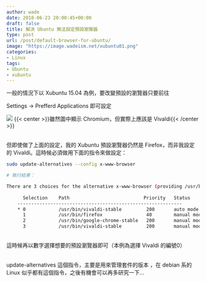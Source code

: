 ```yaml
---
author: wade
date: 2018-06-23 20:00:45+00:00
draft: false
title: 解決 Ubuntu 無法設定預設瀏覽器
type: post
url: /post/default-browser-for-ubuntu/
image: "https://image.wadeism.net/xubuntu01.png"
categories:
- Linux
tags:
- Ubuntu
- xubuntu
---
```


一般的情況下以 Xubuntu 15.04 為例，要改變預設的瀏覽器只要前往

Settings → Prefferd Applications 即可設定

![](https://image.wadeism.net/xubuntu01.png#center)
{{< center >}}雖然圖中顯示 Chromium，但實際上應該是 Vivaldi{{< /center >}}

\
但即使做了上面的設定，我的 Xubuntu 預設瀏覽器仍然是 Firefox，而非我設定的 Vivaldi。這時候必須做用下面的指令來做設定：
    
```bash
sudo update-alternatives --config x-www-browser
```
    
```bash
# 執行結果：

There are 3 choices for the alternative x-www-browser (providing /usr/bin/x-www-browser).
    
      Selection    Path                           Priority   Status
    ------------------------------------------------------------
    * 0            /usr/bin/vivaldi-stable         200       auto mode
      1            /usr/bin/firefox                40        manual mode
      2            /usr/bin/google-chrome-stable   200       manual mode
      3            /usr/bin/vivaldi-stable         200       manual modeXubuntu 15.04
```

\
這時候再以數字選擇想要的預設瀏覽器即可（本例為選擇 Vivaldi 的編號0）

\
update-alternatives 這個指令，主要是用來管理套件的版本 ，在 debian 系的 Linux 似乎都有這個指令，之後有機會可以再多研究一下…
